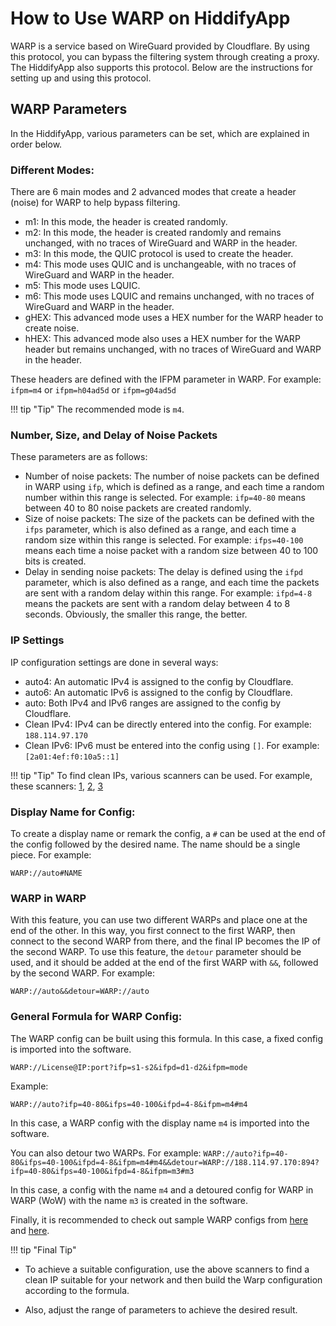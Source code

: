 # How to Use WARP on HiddifyApp
WARP is a service based on WireGuard provided by Cloudflare. By using this protocol, you can bypass the filtering system through creating a proxy. The HiddifyApp also supports this protocol. Below are the instructions for setting up and using this protocol.

## WARP Parameters
In the HiddifyApp, various parameters can be set, which are explained in order below.

### Different Modes:
There are 6 main modes and 2 advanced modes that create a header (noise) for WARP to help bypass filtering.

- m1: In this mode, the header is created randomly.
- m2: In this mode, the header is created randomly and remains unchanged, with no traces of WireGuard and WARP in the header.
- m3: In this mode, the QUIC protocol is used to create the header.
- m4: This mode uses QUIC and is unchangeable, with no traces of WireGuard and WARP in the header.
- m5: This mode uses LQUIC.
- m6: This mode uses LQUIC and remains unchanged, with no traces of WireGuard and WARP in the header.
- gHEX: This advanced mode uses a HEX number for the WARP header to create noise.
- hHEX: This advanced mode also uses a HEX number for the WARP header but remains unchanged, with no traces of WireGuard and WARP in the header.

These headers are defined with the IFPM parameter in WARP. For example: `ifpm=m4` or `ifpm=h04ad5d` or `ifpm=g04ad5d`

!!! tip "Tip"
     The recommended mode is `m4`.

### Number, Size, and Delay of Noise Packets
These parameters are as follows:

- Number of noise packets: The number of noise packets can be defined in WARP using `ifp`, which is defined as a range, and each time a random number within this range is selected. For example: `ifp=40-80` means between 40 to 80 noise packets are created randomly.
- Size of noise packets: The size of the packets can be defined with the `ifps` parameter, which is also defined as a range, and each time a random size within this range is selected. For example: `ifps=40-100` means each time a noise packet with a random size between 40 to 100 bits is created.
- Delay in sending noise packets: The delay is defined using the `ifpd` parameter, which is also defined as a range, and each time the packets are sent with a random delay within this range. For example: `ifpd=4-8` means the packets are sent with a random delay between 4 to 8 seconds. Obviously, the smaller this range, the better.

### IP Settings
IP configuration settings are done in several ways:

- auto4: An automatic IPv4 is assigned to the config by Cloudflare.
- auto6: An automatic IPv6 is assigned to the config by Cloudflare.
- auto: Both IPv4 and IPv6 ranges are assigned to the config by Cloudflare.
- Clean IPv4: IPv4 can be directly entered into the config. For example: `188.114.97.170`
- Clean IPv6: IPv6 must be entered into the config using `[]`. For example: `[2a01:4ef:f0:10a5::1]`

!!! tip "Tip"
     To find clean IPs, various scanners can be used. For example, these scanners: [1](https://github.com/MortezaBashsiz/CFScanner), [2](https://github.com/azavaxhuman/Quick_WARP_on_WARP), [3](https://github.com/Ptechgithub/WARP)

### Display Name for Config:
To create a display name or remark the config, a `#` can be used at the end of the config followed by the desired name. The name should be a single piece. For example:

`WARP://auto#NAME`

### WARP in WARP
With this feature, you can use two different WARPs and place one at the end of the other. In this way, you first connect to the first WARP, then connect to the second WARP from there, and the final IP becomes the IP of the second WARP. To use this feature, the `detour` parameter should be used, and it should be added at the end of the first WARP with `&&`, followed by the second WARP. For example:

`WARP://auto&&detour=WARP://auto`

### General Formula for WARP Config:
The WARP config can be built using this formula. In this case, a fixed config is imported into the software.

`WARP://License@IP:port?ifp=s1-s2&ifpd=d1-d2&ifpm=mode`

Example:

`WARP://auto?ifp=40-80&ifps=40-100&ifpd=4-8&ifpm=m4#m4`

In this case, a WARP config with the display name `m4` is imported into the software.

You can also detour two WARPs. For example:
`WARP://auto?ifp=40-80&ifps=40-100&ifpd=4-8&ifpm=m4#m4&&detour=WARP://188.114.97.170:894?ifp=40-80&ifps=40-100&ifpd=4-8&ifpm=m3#m3`

In this case, a config with the name `m4` and a detoured config for WARP in WARP (WoW) with the name `m3` is created in the software.

Finally, it is recommended to check out sample WARP configs from [here](https://raw.githubusercontent.com/hiddify/hiddify-next/main/test.configs/WARP) and [here](https://raw.githubusercontent.com/hiddify/hiddify-next/main/test.configs/WARP2).

!!! tip "Final Tip"

  - To achieve a suitable configuration, use the above scanners to find a clean IP suitable for your network and then build the Warp configuration according to the formula.
  
  - Also, adjust the range of parameters to achieve the desired result.
